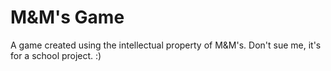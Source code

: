 # M&M's Game

A game created using the intellectual property of M&M's. Don't sue me, it's for a school project. :)

